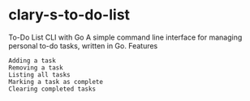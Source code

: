 # clary-s-to-do-list
To-Do List CLI with Go
A simple command line interface for managing personal to-do tasks, written in Go.
Features

    Adding a task
    Removing a task
    Listing all tasks
    Marking a task as complete
    Clearing completed tasks
